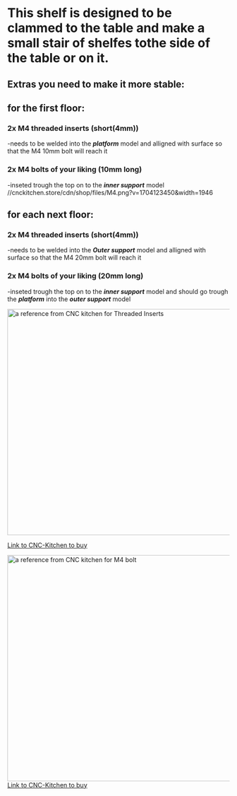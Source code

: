 # This shelf is designed to be clammed to the table and make a small stair of shelfes tothe side of the table or on it.

## Extras you need to make it more stable:

## for the first floor:
### 2x M4 threaded inserts (short(4mm))
-needs to be welded into the ***platform*** model and alligned with surface so that the M4 10mm bolt will reach it
### 2x M4 bolts of your liking (10mm long)
-inseted trough the top on to the ***inner support*** model
//cnckitchen.store/cdn/shop/files/M4.png?v=1704123450&width=1946

## for each next floor:
### 2x M4 threaded inserts (short(4mm))
-needs to be welded into the ***Outer support*** model and alligned with surface so that the M4 20mm bolt will reach it
### 2x M4 bolts of your liking (20mm long)
-inseted trough the top on to the ***inner support*** model and should go trough the ***platform*** into the ***outer support*** model

<img src="https://cnckitchen.store/cdn/shop/products/2M4x4.png?v=1659508304&width=1946" alt="a reference from CNC kitchen for Threaded Inserts" width="512"/>

<a href="https://cnckitchen.store/de/products/gewindeeinsatz-threaded-insert-m4-short-50-stk-pcs">Link to CNC-Kitchen to buy</a>





<img src="https://cnckitchen.store/cdn/shop/files/M4.png" alt="a reference from CNC kitchen for M4 bolt" width="512"/>
<a href="https://cnckitchen.store/de/products/m4-screw-stainless-steel-aisi-304-low-head?variant=47951168438607
">Link to CNC-Kitchen to buy</a>




